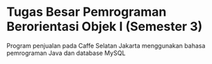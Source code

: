 # Tugas Besar Pemrograman Berorientasi Objek I (Semester 3)
Program penjualan pada Caffe Selatan Jakarta menggunakan bahasa pemrograman Java dan database MySQL
